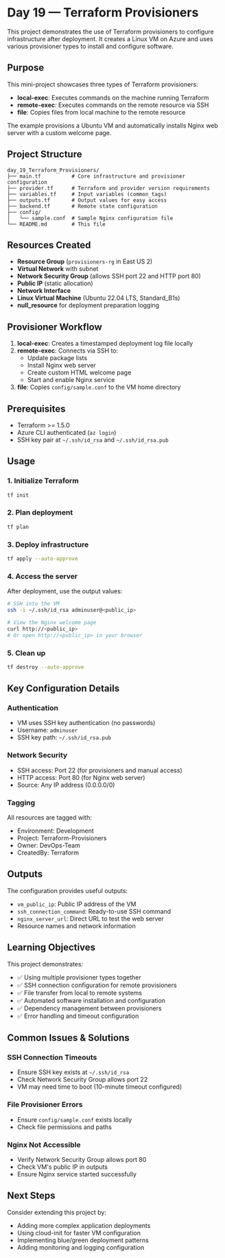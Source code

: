 # Day 19 — Terraform Provisioners

This project demonstrates the use of Terraform provisioners to configure infrastructure after deployment. It creates a Linux VM on Azure and uses various provisioner types to install and configure software.

## Purpose

This mini-project showcases three types of Terraform provisioners:
- **local-exec**: Executes commands on the machine running Terraform
- **remote-exec**: Executes commands on the remote resource via SSH
- **file**: Copies files from local machine to the remote resource

The example provisions a Ubuntu VM and automatically installs Nginx web server with a custom welcome page.

## Project Structure

```
day_19_Terraform_Provisioners/
├── main.tf          # Core infrastructure and provisioner configuration
├── provider.tf      # Terraform and provider version requirements
├── variables.tf     # Input variables (common_tags)
├── outputs.tf       # Output values for easy access
├── backend.tf       # Remote state configuration
├── config/
│   └── sample.conf  # Sample Nginx configuration file
└── README.md        # This file
```

## Resources Created

- **Resource Group** (`provisioners-rg` in East US 2)
- **Virtual Network** with subnet
- **Network Security Group** (allows SSH port 22 and HTTP port 80)
- **Public IP** (static allocation)
- **Network Interface** 
- **Linux Virtual Machine** (Ubuntu 22.04 LTS, Standard_B1s)
- **null_resource** for deployment preparation logging

## Provisioner Workflow

1. **local-exec**: Creates a timestamped deployment log file locally
2. **remote-exec**: Connects via SSH to:
   - Update package lists
   - Install Nginx web server
   - Create custom HTML welcome page
   - Start and enable Nginx service
3. **file**: Copies `config/sample.conf` to the VM home directory

## Prerequisites

- Terraform >= 1.5.0
- Azure CLI authenticated (`az login`)
- SSH key pair at `~/.ssh/id_rsa` and `~/.ssh/id_rsa.pub`

## Usage

### 1. Initialize Terraform
```bash
tf init
```

### 2. Plan deployment
```bash
tf plan
```

### 3. Deploy infrastructure
```bash
tf apply --auto-approve
```

### 4. Access the server
After deployment, use the output values:
```bash
# SSH into the VM
ssh -i ~/.ssh/id_rsa adminuser@<public_ip>

# View the Nginx welcome page
curl http://<public_ip>
# Or open http://<public_ip> in your browser
```

### 5. Clean up
```bash
tf destroy --auto-approve
```

## Key Configuration Details

### Authentication
- VM uses SSH key authentication (no passwords)
- Username: `adminuser`
- SSH key path: `~/.ssh/id_rsa.pub`

### Network Security
- SSH access: Port 22 (for provisioners and manual access)
- HTTP access: Port 80 (for Nginx web server)
- Source: Any IP address (0.0.0.0/0)

### Tagging
All resources are tagged with:
- Environment: Development
- Project: Terraform-Provisioners
- Owner: DevOps-Team
- CreatedBy: Terraform

## Outputs

The configuration provides useful outputs:
- `vm_public_ip`: Public IP address of the VM
- `ssh_connection_command`: Ready-to-use SSH command
- `nginx_server_url`: Direct URL to test the web server
- Resource names and network information

## Learning Objectives

This project demonstrates:
- ✅ Using multiple provisioner types together
- ✅ SSH connection configuration for remote provisioners
- ✅ File transfer from local to remote systems
- ✅ Automated software installation and configuration
- ✅ Dependency management between provisioners
- ✅ Error handling and timeout configuration

## Common Issues & Solutions

### SSH Connection Timeouts
- Ensure SSH key exists at `~/.ssh/id_rsa`
- Check Network Security Group allows port 22
- VM may need time to boot (10-minute timeout configured)

### File Provisioner Errors
- Ensure `config/sample.conf` exists locally
- Check file permissions and paths

### Nginx Not Accessible
- Verify Network Security Group allows port 80
- Check VM's public IP in outputs
- Ensure Nginx service started successfully

## Next Steps

Consider extending this project by:
- Adding more complex application deployments
- Using cloud-init for faster VM configuration
- Implementing blue/green deployment patterns
- Adding monitoring and logging configuration